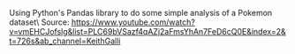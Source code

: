 Using Python's Pandas library to do some simple analysis of a Pokemon dataset\ 
Source: https://www.youtube.com/watch?v=vmEHCJofslg&list=PLC69bVSazf4qAZj2aFmsYhAn7FeD6cQ0E&index=2&t=726s&ab_channel=KeithGalli
